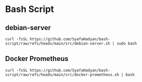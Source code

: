 # Bash Script

## debian-server

```
curl -fsSL https://github.com/SyafaHadyan/bash-script/raw/refs/heads/main/src/debian-server.sh | sudo bash
```

## Docker Prometheus

```
curl -fsSL https://github.com/SyafaHadyan/bash-script/raw/refs/heads/main/src/docker-prometheus.sh | bash
```
